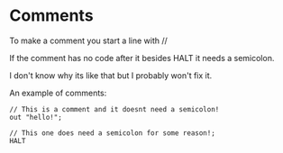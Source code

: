 # Comments
 To make a comment you start a line with //

 If the comment has no code after it besides HALT it needs a semicolon.

 I don't know why its like that but I probably won't fix it.

 An example of comments:

 ```
 // This is a comment and it doesnt need a semicolon!
 out "hello!";

 // This one does need a semicolon for some reason!;
 HALT
 ```